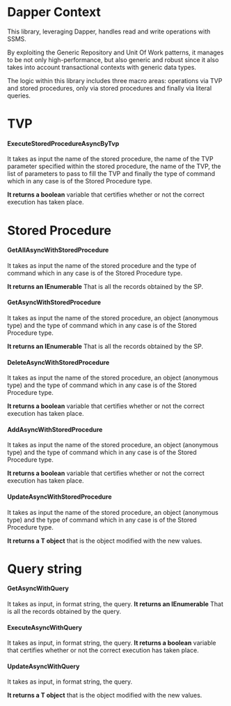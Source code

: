 # Dapper Context
This library, leveraging Dapper, handles read and write operations with SSMS.

By exploiting the Generic Repository and Unit Of Work patterns, it manages to be not only high-performance, but also generic and robust since it also takes into account transactional contexts with generic data types.

The logic within this library includes three macro areas: operations via TVP and stored procedures, only via stored procedures and finally via literal queries.

# TVP
#### ExecuteStoredProcedureAsyncByTvp
It takes as input the name of the stored procedure, the name of the TVP parameter specified within the stored procedure, the name of the TVP, the list of parameters to pass to fill the TVP and finally the type of command which in any case is of the Stored Procedure type. 

**It returns a boolean** variable that certifies whether or not the correct execution has taken place.

# Stored Procedure
#### GetAllAsyncWithStoredProcedure
It takes as input the name of the stored procedure and the type of command which in any case is of the Stored Procedure type.

**It returns an IEnumerable** That is all the records obtained by the SP.

#### GetAsyncWithStoredProcedure
It takes as input the name of the stored procedure, an object (anonymous type)  and the type of command which in any case is of the Stored Procedure type.

**It returns an IEnumerable** That is all the records obtained by the SP. 

#### DeleteAsyncWithStoredProcedure
It takes as input the name of the stored procedure, an object (anonymous type)  and the type of command which in any case is of the Stored Procedure type.

**It returns a boolean** variable that certifies whether or not the correct execution has taken place.

#### AddAsyncWithStoredProcedure
It takes as input the name of the stored procedure, an object (anonymous type)  and the type of command which in any case is of the Stored Procedure type.

**It returns a boolean** variable that certifies whether or not the correct execution has taken place.

#### UpdateAsyncWithStoredProcedure
It takes as input the name of the stored procedure, an object (anonymous type)  and the type of command which in any case is of the Stored Procedure type.

**It returns a T object** that is the object modified with the new values.

# Query string
#### GetAsyncWithQuery
It takes as input, in format string, the query.
**It returns an IEnumerable** That is all the records obtained by the query. 

#### ExecuteAsyncWithQuery
It takes as input, in format string, the query.
**It returns a boolean** variable that certifies whether or not the correct execution has taken place.

#### UpdateAsyncWithQuery
It takes as input, in format string, the query.

**It returns a T object** that is the object modified with the new values.